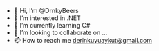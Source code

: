 - 👋 Hi, I’m @DrnkyBeers
- 👀 I’m interested in .NET
- 🌱 I’m currently learning C#
- 💞️ I’m looking to collaborate on ...
- 📫 How to reach me derinkuyuaykut@gmail.com

<!---
DrnkyBeers/DrnkyBeers is a ✨ special ✨ repository because its `README.md` (this file) appears on your GitHub profile.
You can click the Preview link to take a look at your changes.
--->
